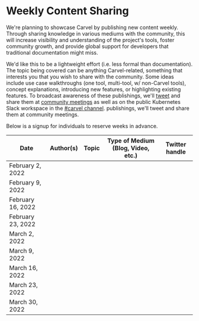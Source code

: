 # Weekly Content Sharing
We're planning to showcase Carvel by publishing new content weekly. Through sharing knowledge in various mediums with the community, this will increase visibility and understanding of the project's tools, foster community growth, and provide global support for developers that traditional documentation might miss.

We'd like this to be a lightweight effort (i.e. less formal than documentation).
The topic being covered can be anything Carvel-related, something that interests you that you wish to share with the community.
 Some ideas include use case walkthroughs (one tool,
multi-tool, w/ non-Carvel tools), concept explanations, introducing new
features, or highlighting existing features. To broadcast awareness of these publishings, we'll [tweet](https://twitter.com/carvel_dev) and share them at [community meetings](https://hackmd.io/F7g3RT2hR3OcIh-Iznk2hw) as well as on the public Kubernetes Slack workspace in the [#carvel channel](https://kubernetes.slack.com/archives/CH8KCCKA5).
publishings, we'll tweet and share them at community meetings.

Below is a signup for individuals to reserve weeks in advance.

| Date | Author(s) | Topic | Type of Medium (Blog, Video, etc.) | Twitter handle |
| --- | --- | --- | --- | --- |
| February 2, 2022 | | |
| February 9, 2022 | | |
| February 16, 2022 | | |
| February 23, 2022 | | |
| March 2, 2022 | | |
| March 9, 2022 | | |
| March 16, 2022 | | |
| March 23, 2022 | | |
| March 30, 2022 | | |
